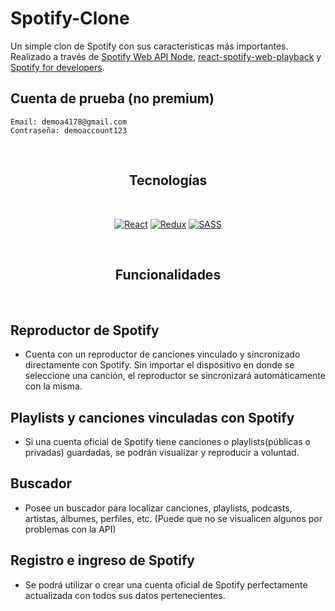 # Spotify-Clone
Un simple clon de Spotify con sus características más importantes. Realizado a través de [Spotify Web API Node](https://www.npmjs.com/package/spotify-web-api-node),  [react-spotify-web-playback](https://www.npmjs.com/package/react-spotify-web-playback) y [Spotify for developers](https://developer.spotify.com/).

## Cuenta de prueba (no premium)
    Email: demoa4178@gmail.com
    Contraseña: demoaccount123

<br />

<div align="center">
  
## Tecnologías
  
</div>

<br />

<div align="center">

[![React](https://img.shields.io/badge/-React-blue?style=for-the-badge&logo=React)](https://es.reactjs.org/)
[![Redux](https://img.shields.io/badge/-Redux-violet?style=for-the-badge&logo=redux)](https://es.redux.js.org/)
[![SASS](https://img.shields.io/badge/-sass-yellow?style=for-the-badge&logo=sass)](https://sass-lang.com/)

</div>

<br />

<div align="center">
  
## Funcionalidades

</div>

<br />

## Reproductor de Spotify
* Cuenta con un reproductor de canciones vinculado y sincronizado directamente con Spotify. Sin importar el dispositivo en donde se seleccione una canción, el reproductor se sincronizará automáticamente con la misma.

## Playlists y canciones vinculadas con Spotify
* Si una cuenta oficial de Spotify tiene canciones o playlists(públicas o privadas) guardadas, se podrán visualizar y reproducir a voluntad.

## Buscador
* Posee un buscador para localizar canciones, playlists, podcasts, artistas, álbumes, perfiles, etc. (Puede que no se visualicen algunos por problemas con la API)

## Registro e ingreso de Spotify
* Se podrá utilizar o crear una cuenta oficial de Spotify perfectamente actualizada con todos sus datos pertenecientes.

<br />
<br />
